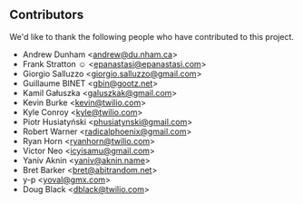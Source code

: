 ## Contributors

We'd like to thank the following people who have contributed to this project.

- Andrew Dunham &lt;andrew@du.nham.ca>
- Frank Stratton ☺ &lt;epanastasi@epanastasi.com>
- Giorgio Salluzzo &lt;giorgio.salluzzo@gmail.com>
- Guillaume BINET &lt;gbin@gootz.net>
- Kamil Gałuszka &lt;galuszkak@gmail.com>
- Kevin Burke &lt;kevin@twilio.com>
- Kyle Conroy &lt;kyle@twilio.com>
- Piotr Husiatyński &lt;phusiatynski@gmail.com>
- Robert Warner &lt;radicalphoenix@gmail.com>
- Ryan Horn &lt;ryanhorn@twilio.com>
- Victor Neo &lt;icyisamu@gmail.com>
- Yaniv Aknin &lt;yaniv@aknin.name>
- Bret Barker &lt;bret@abitrandom.net>
- y-p &lt;yoval@gmx.com>
- Doug Black &lt;dblack@twilio.com>
